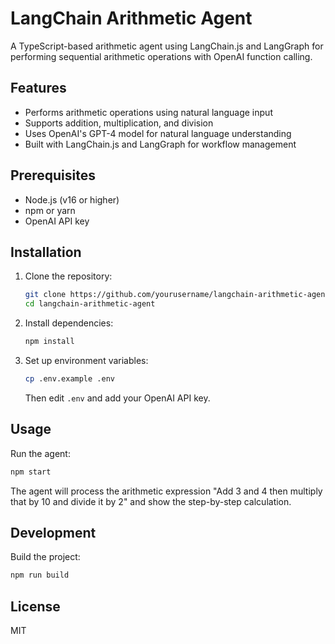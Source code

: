 # LangChain Arithmetic Agent

A TypeScript-based arithmetic agent using LangChain.js and LangGraph for performing sequential arithmetic operations with OpenAI function calling.

## Features

- Performs arithmetic operations using natural language input
- Supports addition, multiplication, and division
- Uses OpenAI's GPT-4 model for natural language understanding
- Built with LangChain.js and LangGraph for workflow management

## Prerequisites

- Node.js (v16 or higher)
- npm or yarn
- OpenAI API key

## Installation

1. Clone the repository:
   ```bash
   git clone https://github.com/yourusername/langchain-arithmetic-agent.git
   cd langchain-arithmetic-agent
   ```

2. Install dependencies:
   ```bash
   npm install
   ```

3. Set up environment variables:
   ```bash
   cp .env.example .env
   ```
   Then edit `.env` and add your OpenAI API key.

## Usage

Run the agent:
```bash
npm start
```

The agent will process the arithmetic expression "Add 3 and 4 then multiply that by 10 and divide it by 2" and show the step-by-step calculation.

## Development

Build the project:
```bash
npm run build
```

## License

MIT 